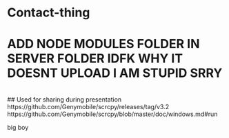# Contact-thing
# ADD NODE MODULES FOLDER IN SERVER FOLDER IDFK WHY IT DOESNT UPLOAD I AM STUPID SRRY
<br/>
## Used for sharing during presentation
<br/>
https://github.com/Genymobile/scrcpy/releases/tag/v3.2
<br/>
https://github.com/Genymobile/scrcpy/blob/master/doc/windows.md#run


<br/>

big boy






